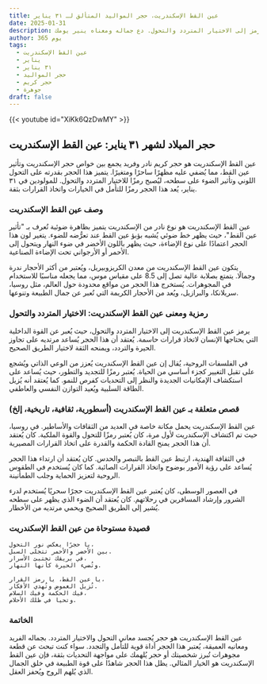 ```yaml
---
title: عين القط الإسكندريت، حجر المواليد المتألق لـ ٣١ يناير
date: 2025-01-31
description: اشعر بأهمية عين القط الإسكندريت، حجر المواليد لـ ٣١ يناير الذي يرمز إلى الاختيار المتردد والتحول. دع جماله ومعناه ينير يومك.
author: 365 يوم
tags:
  - عين القط الإسكندريت
  - يناير
  - ٣١ يناير
  - حجر المواليد
  - حجر كريم
  - جوهرة
draft: false
---
```


{{< youtube id="XiKk6QzDwMY" >}}

## حجر الميلاد لشهر ٣١ يناير: عين القط الإسكندريت

عين القط الإسكندريت هو حجر كريم نادر وفريد يجمع بين خواص حجر الإسكندريت وتأثير عين القط، مما يُضفي عليه مظهرًا ساحرًا ومتغيرًا. يتميز هذا الحجر بقدرته على التحول اللوني وتأثير الضوء على سطحه، ليُصبح رمزًا للاختيار المتردد والتحول. للمولودين في ٣١ يناير، يُعد هذا الحجر رمزًا للتأمل في الخيارات واتخاذ القرارات بثقة.

### وصف عين القط الإسكندريت

عين القط الإسكندريت هو نوع نادر من الإسكندريت يتميز بظاهرة ضوئية تُعرف بـ "تأثير عين القط"، حيث يظهر خط ضوئي يُشبه بؤبؤ عين القط عند تعرُّضه للضوء. يتغير لون هذا الحجر اعتمادًا على نوع الإضاءة، حيث يظهر باللون الأخضر في ضوء النهار ويتحول إلى الأحمر أو الأرجواني تحت الإضاءة الصناعية.

يتكون عين القط الإسكندريت من معدن الكريزوبيريل، ويُعتبر من أكثر الأحجار ندرة وجمالًا. يتمتع بصلابة عالية تصل إلى 8.5 على مقياس موس، مما يجعله مناسبًا للاستخدام في المجوهرات. يُستخرج هذا الحجر من مواقع محدودة حول العالم، مثل روسيا، سريلانكا، والبرازيل، ويُعد من الأحجار الكريمة التي تُعبر عن جمال الطبيعة وتنوعها.

### رمزية ومعنى عين القط الإسكندريت: الاختيار المتردد والتحول

يرمز عين القط الإسكندريت إلى الاختيار المتردد والتحول، حيث يُعبر عن القوة الداخلية التي يحتاجها الإنسان لاتخاذ قرارات حاسمة. يُعتقد أن هذا الحجر يُساعد مرتديه على تجاوز الحيرة والتردد، ويمنحه الثقة لاختيار الطريق الصحيح.

في الفلسفات الروحية، يُقال إن عين القط الإسكندريت يُعزز من الوعي الذاتي ويُشجع على تقبل التغيير كجزء أساسي من الحياة. يُعتبر رمزًا للتجديد والتطور، حيث يُساعد على استكشاف الإمكانيات الجديدة والنظر إلى التحديات كفرص للنمو. كما يُعتقد أنه يُزيل الطاقة السلبية ويُعيد التوازن النفسي والعاطفي.

### قصص متعلقة بـ عين القط الإسكندريت (أسطورية، ثقافية، تاريخية، إلخ)

عين القط الإسكندريت يحمل مكانة خاصة في العديد من الثقافات والأساطير. في روسيا، حيث تم اكتشاف الإسكندريت لأول مرة، كان يُعتبر رمزًا للتحول والقوة الملكية. كان يُعتقد أن هذا الحجر يمنح القادة الحكمة والقدرة على اتخاذ القرارات المصيرية.

في الثقافة الهندية، ارتبط عين القط بالتبصر والحدس. كان يُعتقد أن ارتداء هذا الحجر يُساعد على رؤية الأمور بوضوح واتخاذ القرارات الصائبة. كما كان يُستخدم في الطقوس الروحية لتعزيز الحماية وجلب الطمأنينة.

في العصور الوسطى، كان يُعتبر عين القط الإسكندريت حجرًا سحريًا يُستخدم لدرء الشرور وإرشاد المسافرين في رحلاتهم. كان يُعتقد أن الضوء الذي يظهر على سطحه يُشير إلى الطريق الصحيح ويحمي مرتديه من الأخطار.

### قصيدة مستوحاة من عين القط الإسكندريت

```
يا حجرًا يعكس نور التحول،
بين الأخضر والأحمر تتجلى السبل.
في بريقك تختبئ الأسرار،
وتُضيء الحيرة كأنها النهار.

يا عين القط، يا رمز القرار،
تُزيل الغموض وتُهدي الأفكار.
فيك الحكمة وفيك السلام،
وتحيا في ظلك الأحلام.
```

### الخاتمة

عين القط الإسكندريت هو حجر يُجسد معاني التحول والاختيار المتردد. بجماله الفريد ومعانيه العميقة، يُعتبر هذا الحجر أداة قوية للتأمل والتجدد. سواء كنت تبحث عن قطعة مجوهرات تُبرز شخصيتك أو حجر يُلهمك على مواجهة التحديات بثقة، فإن عين القط الإسكندريت هو الخيار المثالي. يظل هذا الحجر شاهدًا على قوة الطبيعة في خلق الجمال الذي يُلهم الروح ويُحفز العقل.
